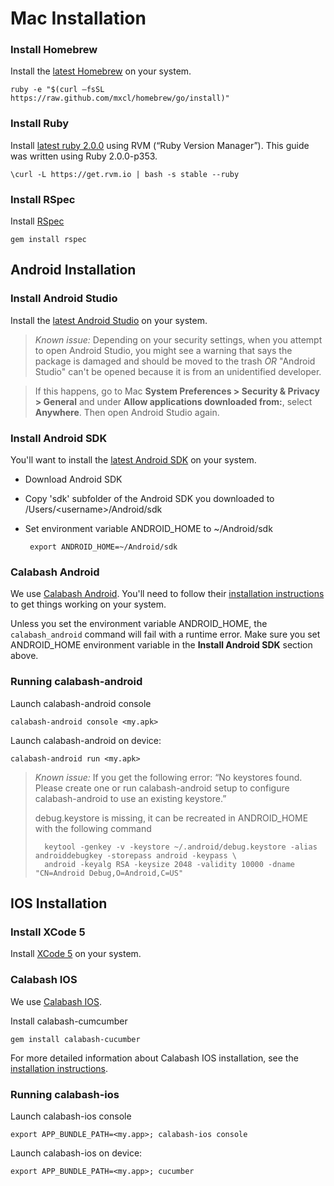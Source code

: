 Mac Installation
================

### Install Homebrew ##
Install the [latest Homebrew](http://brew.sh/) on your system.

    ruby -e "$(curl –fsSL https://raw.github.com/mxcl/homebrew/go/install)"

### Install Ruby ##
Install [latest ruby 2.0.0](https://www.ruby-lang.org/en/downloads/) using RVM (“Ruby Version Manager”). This guide was written using Ruby 2.0.0-p353.

    \curl -L https://get.rvm.io | bash -s stable --ruby

### Install RSpec ##
Install [RSpec](http://rspec.info/)

    gem install rspec

## Android Installation #

### Install Android Studio ##
Install the [latest Android Studio](http://developer.android.com/sdk/installing/studio.html) on your system.

>*Known issue:* Depending on your security settings, when you attempt to open Android Studio, you might see a warning that says the package is damaged and should be moved to the trash _OR_ "Android Studio" can't be opened because it is from an unidentified developer.

>If this happens, go to Mac **System Preferences > Security & Privacy > General** and under **Allow applications downloaded from:**, select **Anywhere**. Then open Android Studio again.

### Install Android SDK ##
You'll want to install the [latest Android SDK](https://developer.android.com/sdk/index.html) on your system.

 * Download Android SDK

 * Copy 'sdk' subfolder of the Android SDK you downloaded to /Users/&lt;username>/Android/sdk

 * Set environment variable ANDROID_HOME to ~/Android/sdk

        export ANDROID_HOME=~/Android/sdk

### Calabash Android ##
We use [Calabash Android](https://github.com/calabash/calabash-android/blob/master/documentation/installation.md). You'll need to follow their [installation instructions](https://github.com/calabash/calabash-android/blob/master/documentation/installation.md) to get things working on your system.

Unless you set the environment variable ANDROID_HOME, the `calabash_android` command will fail with a runtime error.
Make sure you set ANDROID_HOME environment variable in the **Install Android SDK** section above.

### Running calabash-android ##
Launch calabash-android console

    calabash-android console <my.apk>

Launch calabash-android on device:

    calabash-android run <my.apk>

>*Known issue:* If you get the following error:
“No keystores found. Please create one or run calabash-android setup to configure calabash-android to use an existing keystore.”
>
>debug.keystore is missing, it can be recreated in ANDROID_HOME with the following command
>
>       keytool -genkey -v -keystore ~/.android/debug.keystore -alias androiddebugkey -storepass android -keypass \
>       android -keyalg RSA -keysize 2048 -validity 10000 -dname "CN=Android Debug,O=Android,C=US"

## IOS Installation ###

### Install XCode 5 ##
Install [XCode 5](https://developer.apple.com/xcode/) on your system.

### Calabash IOS ##
We use [Calabash IOS](https://github.com/calabash/calabash-ios).

Install calabash-cumcumber

    gem install calabash-cucumber

For more detailed information about Calabash IOS installation, see the [installation instructions](https://github.com/calabash/calabash-ios).

### Running calabash-ios ##
Launch calabash-ios console

    export APP_BUNDLE_PATH=<my.app>; calabash-ios console

Launch calabash-ios on device:

    export APP_BUNDLE_PATH=<my.app>; cucumber 

